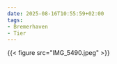 ```yaml
---
date: 2025-08-16T10:55:59+02:00
tags:
- Bremerhaven
- Tier
---
```

{{< figure src="IMG_5490.jpeg" >}}
